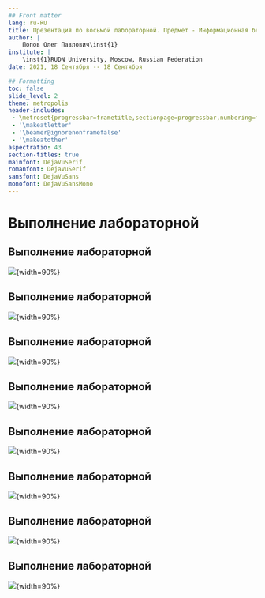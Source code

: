 ```yaml
---
## Front matter
lang: ru-RU
title: Презентация по восьмой лабораторной. Предмет - Информационная безопасность.
author: |
	Попов Олег Павлович\inst{1}
institute: |
	\inst{1}RUDN University, Moscow, Russian Federation
date: 2021, 18 Сентября -- 18 Сентября

## Formatting
toc: false
slide_level: 2
theme: metropolis
header-includes:
 - \metroset{progressbar=frametitle,sectionpage=progressbar,numbering=fraction}
 - '\makeatletter'
 - '\beamer@ignorenonframefalse'
 - '\makeatother'
aspectratio: 43
section-titles: true
mainfont: DejaVuSerif
romanfont: DejaVuSerif
sansfont: DejaVuSans
monofont: DejaVuSansMono
---
```


# Выполнение лабораторной

## Выполнение лабораторной

![](image/theory/Screenshot_1.png){width=90%}

## Выполнение лабораторной

![](image/theory/Screenshot_2.png){width=90%}

## Выполнение лабораторной

![](image/theory/Screenshot_3.png){width=90%}

## Выполнение лабораторной

![](image/theory/Screenshot_4.png){width=90%}

## Выполнение лабораторной

![](image/theory/Screenshot_5.png){width=90%}

## Выполнение лабораторной

![](image/complete/Screenshot_1.png){width=90%}

## Выполнение лабораторной

![](image/complete/Screenshot_2.png){width=90%}

## Выполнение лабораторной

![](image/complete/Screenshot_3.png){width=90%}
